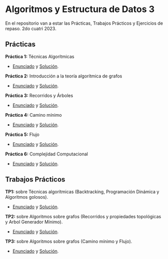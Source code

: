 # Algoritmos y Estructura de Datos 3
En el repositorio van a estar las Prácticas, Trabajos Prácticos y Ejercicios de repaso. 2do cuatri 2023.

## Prácticas
**Práctica 1:** Técnicas Algorítmicas
* [Enunciado](https://github.com/Mili-Peris/Algo-3/blob/main/practicas/prac-tecnicas-algo.pdf) y [Solución](https://github.com/Mili-Peris/Algo-3/blob/main/practicas/practica1.md).

**Práctica 2:** Introducción a la teoría algorítmica de grafos
* [Enunciado](https://github.com/Mili-Peris/Algo-3/blob/main/practicas/prac-intro-grafos.pdf) y [Solución](https://github.com/Mili-Peris/Algo-3/blob/main/practicas/practica2.md).

**Práctica 3:** Recorridos y Árboles
* [Enunciado]() y [Solución]().

**Práctica 4:** Camino mínimo
* [Enunciado]() y [Solución]().

**Práctica 5:** Flujo
* [Enunciado]() y [Solución]().

**Práctica 6:** Complejidad Computacional
* [Enunciado]() y [Solución]().

## Trabajos Prácticos
**TP1:** sobre Técnicas algorítmicas (Backtracking, Programación Dinámica y Algoritmos golosos). 
* [Enunciado](https://github.com/Mili-Peris/Algo-3/blob/main/tp%C2%B4s/tp1_algo3_2c2023.pdf) y [Solución](https://github.com/Mili-Peris/Algo-3/blob/main/tp%C2%B4s/solucionTP1.md).

**TP2:** sobre Algoritmos sobre grafos (Recorridos y propiedades topológicas y Arbol Generador Mínimo).
* [Enunciado]() y [Solución]().

**TP3:** sobre Algoritmos sobre grafos (Camino mínimo y Flujo).
 * [Enunciado]() y [Solución](). 
